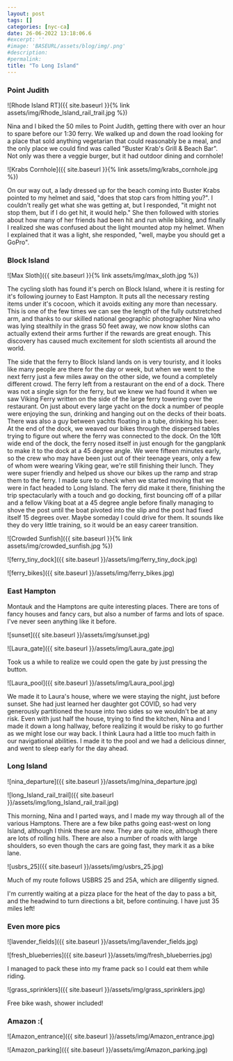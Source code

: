 ```yaml
---
layout: post
tags: []
categories: [nyc-ca]
date: 26-06-2022 13:18:06.6
#excerpt: ''
#image: 'BASEURL/assets/blog/img/.png'
#description:
#permalink:
title: "To Long Island"
---
```


### Point Judith

![Rhode Island RT]({{ site.baseurl }}{% link assets/img/Rhode_Island_rail_trail.jpg %})

Nina and I biked the 50 miles to Point Judith, getting there with over an hour to spare before our 1:30 ferry. We walked up and down the road looking for a place that sold anything vegetarian that could reasonably be a meal, and the only place we could find was called "Buster Krab's Grill & Beach Bar". Not only was there a veggie burger, but it had outdoor dining and cornhole!

![Krabs Cornhole]({{ site.baseurl }}{% link assets/img/krabs_cornhole.jpg %})

On our way out, a lady dressed up for the beach coming into Buster Krabs pointed to my helmet and said, "does that stop cars from hitting you?". I couldn't really get what she was getting at, but I responded, "it might not stop them, but if I do get hit, it would help." She then followed with stories about how many of her friends had been hit and run while biking, and finally I realized she was confused about the light mounted atop my helmet. When I explained that it was a light, she responded, "well, maybe you should get a GoPro".

### Block Island

![Max Sloth]({{ site.baseurl }}{% link assets/img/max_sloth.jpg %})

The cycling sloth has found it's perch on Block Island, where it is resting for it's following journey to East Hampton. It puts all the necessary resting items under it's cocoon, which it avoids exiting any more than necessary. This is one of the few times we can see the length of the fully outstretched arm, and thanks to our skilled national geographic photographer Nina who was lying stealthily in the grass 50 feet away, we now know sloths can actually extend their arms further if the rewards are great enough. This discovery has caused much excitement for sloth scientists all around the world.

The side that the ferry to Block Island lands on is very touristy, and it looks like many people are there for the day or week, but when we went to the next ferry just a few miles away on the other side, we found a completely different crowd. The ferry left from a restaurant on the end of a dock. There was not a single sign for the ferry, but we knew we had found it when we saw Viking Ferry written on the side of the large ferry towering over the restaurant. On just about every large yacht on the dock a number of people were enjoying the sun, drinking and hanging out on the decks of their boats. There was also a guy between yachts floating in a tube, drinking his beer. At the end of the dock, we weaved our bikes through the dispersed tables trying to figure out where the ferry was connected to the dock. On the 10ft wide end of the dock, the ferry nosed itself in just enough for the gangplank to make it to the dock at a 45 degree angle. We were fifteen minutes early, so the crew who may have been just out of their teenage years, only a few of whom were wearing Viking gear, we're still finishing their lunch. They were super friendly and helped us shove our bikes up the ramp and strap them to the ferry. I made sure to check when we started moving that we were in fact headed to Long Island. The ferry did make it there, finishing the trip spectacularly with a touch and go docking, first bouncing off of a pillar and a fellow Viking boat at a 45 degree angle before finally managing to shove the post until the boat pivoted into the slip and the post had fixed itself 15 degrees over. Maybe someday I could drive for them. It sounds like they do very little training, so it would be an easy career transition.


![Crowded Sunfish]({{ site.baseurl }}{% link assets/img/crowded_sunfish.jpg %})

![ferry_tiny_dock]({{ site.baseurl }}/assets/img/ferry_tiny_dock.jpg)

![ferry_bikes]({{ site.baseurl }}/assets/img/ferry_bikes.jpg)

### East Hampton

Montauk and the Hamptons are quite interesting places. There are tons of fancy houses and fancy cars, but also a number of farms and lots of space. I've never seen anything like it before.

![sunset]({{ site.baseurl }}/assets/img/sunset.jpg)

![Laura_gate]({{ site.baseurl }}/assets/img/Laura_gate.jpg)

Took us a while to realize we could open the gate by just pressing the button.

![Laura_pool]({{ site.baseurl }}/assets/img/Laura_pool.jpg)

We made it to Laura's house, where we were staying the night, just before sunset. She had just learned her daughter got COVID, so had very generously partitioned the house into two sides so we wouldn't be at any risk. Even with just half the house, trying to find the kitchen, Nina and I made it down a long hallway, before realizing it would be risky to go further as we might lose our way back. I think Laura had a little too much faith in our navigational abilities. I made it to the pool and we had a delicious dinner, and went to sleep early for the day ahead.

### Long Island

![nina_departure]({{ site.baseurl }}/assets/img/nina_departure.jpg)

![long_Island_rail_trail]({{ site.baseurl }}/assets/img/long_Island_rail_trail.jpg)

This morning, Nina and I parted ways, and I made my way through all of the various Hamptons. There are a few bike paths going east-west on long Island, although I think these are new. They are quite nice, although there are lots of rolling hills. There are also a number of roads with large shoulders, so even though the cars are going fast, they mark it as a bike lane.

![usbrs_25]({{ site.baseurl }}/assets/img/usbrs_25.jpg)

Much of my route follows USBRS 25 and 25A, which are diligently signed.

I'm currently waiting at a pizza place for the heat of the day to pass a bit, and the headwind to turn directions a bit, before continuing. I have just 35 miles left!

### Even more pics

![lavender_fields]({{ site.baseurl }}/assets/img/lavender_fields.jpg)

![fresh_blueberries]({{ site.baseurl }}/assets/img/fresh_blueberries.jpg)

I managed to pack these into my frame pack so I could eat them while riding.

![grass_sprinklers]({{ site.baseurl }}/assets/img/grass_sprinklers.jpg)

Free bike wash, shower included!


### Amazon :(

![Amazon_entrance]({{ site.baseurl }}/assets/img/Amazon_entrance.jpg)

![Amazon_parking]({{ site.baseurl }}/assets/img/Amazon_parking.jpg)